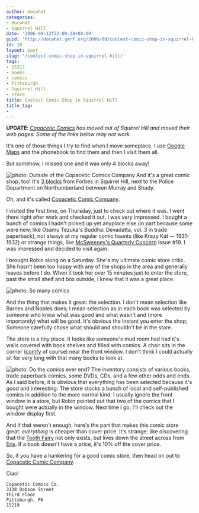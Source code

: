 ```yaml
---
author: docwhat
categories:
- docwhat
- Squirrel Hill
date: '2006-09-12T22:09:28+00:00'
guid: 'http://docwhat.gerf.org/2006/09/coolest-comic-shop-in-squirrel-hill/'
id: 20
layout: post
slug: '/coolest-comic-shop-in-squirrel-hill/'
tags:
- 15217
- books
- comics
- Pittsburgh
- Squirrel Hill
- store
title: Coolest Comic Shop in Squirrel Hill
title_tag:
-
---
```


**UPDATE**: *[Copacetic Comics](http://www.copaceticcomics.com/) has
moved out of Squirrel Hill and moved their web pages. Some of the links
below may not work.*

It's one of those things I try to find when I move someplace. I use
[Google Maps](http://maps.google.com/) and the phonebook to find them
and then I visit them all.

But somehow, I missed one and it was only 4 blocks away!

![photo: Outside of the Copacetic Comics
Company](/files/2006/09/copacetic-outside.png) And it's a great comic
shop, too! It's [3
blocks](http://maps.google.com/maps?f=q&hl=en&q=1505+asbury,+pittsburgh,+pa&ie=UTF8&z=15≪=40.442734,-79.920774&spn=0.01411,0.041499&om=1&iwloc=A)
from Forbes in Squirrel Hill, next to the Police Department on
Northumberland between Murray and Shady.

Oh, and it's called [Copacetic Comic
Company](http://www.copaceticcomics.com/).

I visited the first time, on Thursday, just to check out where it was. I
went there right after work and checked it out. I was very impressed. I
bought a bunch of comics I hadn't picked up yet anyplace else (in part
because some were new, like Osamu Tezuka's Buddha: Devadatta, vol. 3 in
trade paperback), not always at my regular comic haunts (like Krazy Kat
— 1931-1932) or strange things, like [McSweeney's Quarterly
Concern](http://home.earthlink.net/~copaceticcomicsco/mcsweeneys.html)
issue \#19. I was impressed and decided to visit again.

I brought Robin along on a Saturday. She's my ultimate comic store
critic. She hasn't been too happy with any of the shops in the area and
generally leaves before I do. When it took her over 15 minutes just to
enter the store, past the small shelf and box outside, I knew that it
was a great place.

![photo: So many
comics](/files/2006/09/copacetic-shelves1.png "So many comics")

And the thing that makes it great: the selection. I don't mean selection
like Barnes and Nobles does; I mean selection as in each book was
selected by someone who knew what was good and what wasn't and (more
importantly) what will be good. It's obvious the instant you enter the
shop; Someone carefully chose what should and shouldn't be in the store.

The store is a tiny place. It looks like someone's mud room had had it's
walls covered with book shelves and filled with comics. A chair sits in
the corner
([comfy](http://people.csail.mit.edu/paulfitz/spanish/script.html) of
course) near the front window. I don't think I could actually sit for
very long with that many books to look at.

![photo: Do the comics ever
end?](/files/2006/09/copacetic-shelves2.png "Do the comics ever end?")
The inventory consists of various books, trade paperback comics, some
DVDs, CDs, and a few other odds and ends. As I said before, it is
obvious that everything has been selected because it's good and
interesting. The store stocks a bunch of local and self-published comics
in addition to the more normal kind. I usually ignore the front window
in a store, but Robin pointed out that two of the comics that I bought
were actually in the window. Next time I go, I'll check out the window
display first.

And if that weren't enough, here's the part that makes this comic store
great: *everything* is cheaper than cover price. It's strange; like
discovering that the [Tooth
Fairy](http://en.wikipedia.org/wiki/Tooth_fairy) not only exists, but
lives down the street across from
[Eris](http://en.wikipedia.org/wiki/Eris). If a book doesn't have a
price, it's 10% off the cover price.

So, if you have a hankering for a good comic store, then head on out to
[Copacetic Comic Company](http://www.copaceticcomics.com/).

Ciao!

    Copacetic Comics Co.
    3138 Dobson Street
    Third Floor
    Pittsburgh, PA
    15219
